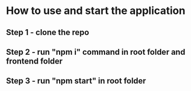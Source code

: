 # How to use and start the application 
## Step 1 - clone the repo 
## Step 2 - run "npm i" command in root folder and frontend folder
## Step 3 - run "npm start" in root folder
